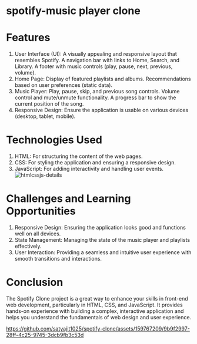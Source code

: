 # spotify-music player clone
# Features
1. User Interface (UI): 
  A visually appealing and responsive layout that resembles Spotify.
  A navigation bar with links to Home, Search, and Library.
  A footer with music controls (play, pause, next, previous, volume).
2. Home Page:
   Display of featured playlists and albums.
   Recommendations based on user preferences (static data).
3. Music Player: 
   Play, pause, skip, and previous song controls.
   Volume control and mute/unmute functionality.
   A progress bar to show the current position of the song.    
4. Responsive Design: 
   Ensure the application is usable on various devices (desktop, tablet, mobile).
# Technologies Used
1. HTML: For structuring the content of the web pages.
2. CSS: For styling the application and ensuring a responsive design.
3. JavaScript: For adding interactivity and handling user events.
![htmlcssjs-details](https://github.com/satyajit1025/spotify-clone/assets/159767209/8a0a0b25-debb-48e4-a68d-ea273ccd3fba)
# Challenges and Learning Opportunities
1. Responsive Design: Ensuring the application looks good and functions well on all devices.
2. State Management: Managing the state of the music player and playlists effectively.
3. User Interaction: Providing a seamless and intuitive user experience with smooth transitions and interactions.
# Conclusion
The Spotify Clone project is a great way to enhance your skills in front-end web development, particularly in HTML, CSS, and JavaScript. It provides hands-on experience with building a complex, interactive application and helps you understand the fundamentals of web design and user experience.





https://github.com/satyajit1025/spotify-clone/assets/159767209/9b9f2997-28ff-4c25-9745-3dcb9fb3c53d

